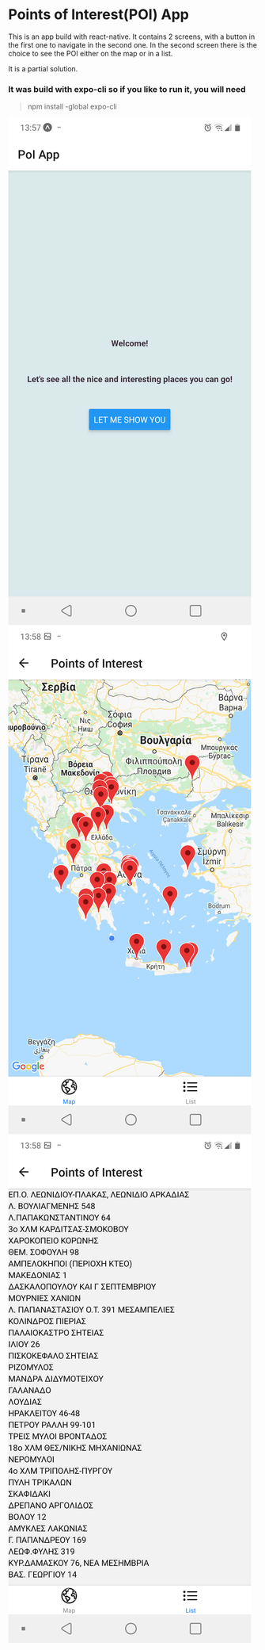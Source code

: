 # Points of Interest(POI) App

This is an app build with react-native. It contains 2 screens,
with a button in the first one to navigate in the second one. 
In the second screen there is the choice to see the POI either on the map or in a list. 

It is a partial solution. 

### It was build with expo-cli so if you like to run it, you will need 

>npm install -global expo-cli

![Screen 1](/img/s1.png)
![Screen 2a](/img/s2a.png)
![Screen 2b](/img/s2b.png)
